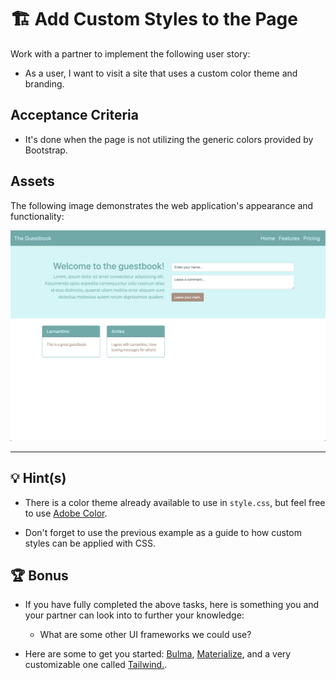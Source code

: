 # 🏗 Add Custom Styles to the Page 

Work with a partner to implement the following user story:

* As a user, I want to visit a site that uses a custom color theme and branding.

## Acceptance Criteria

* It's done when the page is not utilizing the generic colors provided by Bootstrap.

## Assets

The following image demonstrates the web application's appearance and functionality:

![The solution shows that there are custom colors used instead of the built-in colors provided by Bootstrap.](./Images/01-solved-screenshot.png)

---

## 💡 Hint(s)

* There is a color theme already available to use in `style.css`, but feel free to use [Adobe Color](https://color.adobe.com/).

* Don't forget to use the previous example as a guide to how custom styles can be applied with CSS.

## 🏆 Bonus

* If you have fully completed the above tasks, here is something you and your partner can look into to further your knowledge:

  * What are some other UI frameworks we could use? 
  
* Here are some to get you started: [Bulma](https://bulma.io/), [Materialize](https://materializecss.com/), and a very customizable one called [Tailwind.](https://tailwindcss.com/).
